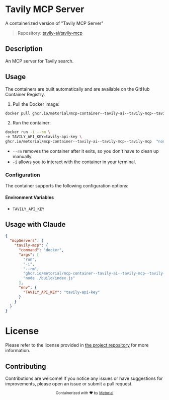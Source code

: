 
# Tavily MCP Server

A containerized version of "Tavily MCP Server"

> Repository: [tavily-ai/tavily-mcp](https://github.com/tavily-ai/tavily-mcp)

## Description

An MCP server for Tavily search.


## Usage

The containers are built automatically and are available on the GitHub Container Registry.

1. Pull the Docker image:

```bash
docker pull ghcr.io/metorial/mcp-container--tavily-ai--tavily-mcp--tavily-mcp
```

2. Run the container:

```bash
docker run -i --rm \ 
-e TAVILY_API_KEY=tavily-api-key \
ghcr.io/metorial/mcp-container--tavily-ai--tavily-mcp--tavily-mcp  "node ./build/index.js"
```

- `--rm` removes the container after it exits, so you don't have to clean up manually.
- `-i` allows you to interact with the container in your terminal.



### Configuration

The container supports the following configuration options:




#### Environment Variables

- `TAVILY_API_KEY`




## Usage with Claude

```json
{
  "mcpServers": {
    "tavily-mcp": {
      "command": "docker",
      "args": [
        "run",
        "-i",
        "--rm",
        "ghcr.io/metorial/mcp-container--tavily-ai--tavily-mcp--tavily-mcp",
        "node ./build/index.js"
      ],
      "env": {
        "TAVILY_API_KEY": "tavily-api-key"
      }
    }
  }
}
```

# License

Please refer to the license provided in [the project repository](https://github.com/tavily-ai/tavily-mcp) for more information.

## Contributing

Contributions are welcome! If you notice any issues or have suggestions for improvements, please open an issue or submit a pull request.

<div align="center">
  <sub>Containerized with ❤️ by <a href="https://metorial.com">Metorial</a></sub>
</div>
  